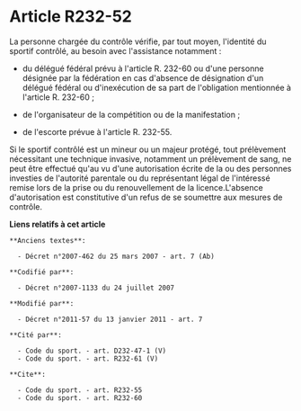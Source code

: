 # Article R232-52

La personne chargée du contrôle vérifie, par tout moyen, l'identité du sportif contrôlé, au besoin avec l'assistance
notamment :

- du délégué fédéral prévu à l'article R. 232-60 ou d'une personne désignée par la fédération en cas d'absence de désignation
d'un délégué fédéral ou d'inexécution de sa part de l'obligation mentionnée à l'article R. 232-60 ;

- de l'organisateur de la compétition ou de la manifestation ;

- de l'escorte prévue à l'article R. 232-55. 

Si le sportif contrôlé est un mineur ou un majeur protégé, tout prélèvement nécessitant une technique invasive, notamment un
prélèvement de sang, ne peut être effectué qu'au vu d'une autorisation écrite de la ou des personnes investies de l'autorité
parentale ou du représentant légal de l'intéressé remise lors de la prise ou du renouvellement de la licence.L'absence
d'autorisation est constitutive d'un refus de se soumettre aux mesures de contrôle.

**Liens relatifs à cet article**

	**Anciens textes**:

	  - Décret n°2007-462 du 25 mars 2007 - art. 7 (Ab)

	**Codifié par**:

	  - Décret n°2007-1133 du 24 juillet 2007

	**Modifié par**:

	  - Décret n°2011-57 du 13 janvier 2011 - art. 7

	**Cité par**:

	  - Code du sport. - art. D232-47-1 (V)
	  - Code du sport. - art. R232-61 (V)

	**Cite**:

	  - Code du sport. - art. R232-55
	  - Code du sport. - art. R232-60
